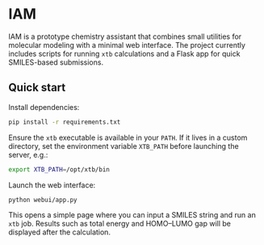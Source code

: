 # IAM

IAM is a prototype chemistry assistant that combines small utilities for molecular modeling with a minimal web interface. The project currently includes scripts for running `xtb` calculations and a Flask app for quick SMILES-based submissions.

## Quick start

Install dependencies:

```bash
pip install -r requirements.txt
```

Ensure the `xtb` executable is available in your `PATH`. If it lives in a
custom directory, set the environment variable `XTB_PATH` before launching the
server, e.g.:

```bash
export XTB_PATH=/opt/xtb/bin
```

Launch the web interface:

```bash
python webui/app.py
```

This opens a simple page where you can input a SMILES string and run an `xtb` job. Results such as total energy and HOMO–LUMO gap will be displayed after the calculation.
